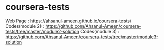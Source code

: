 # coursera-tests
Web Page : https://ahsanul-ameen.github.io/coursera-tests/  </br>
Codes(module 2) : https://github.com/Ahsanul-Ameen/coursera-tests/tree/master/module2-solution
Codes(module 3) : https://github.com/Ahsanul-Ameen/coursera-tests/tree/master/module3-solution
